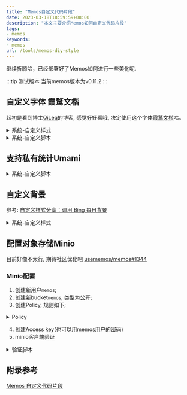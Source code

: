 ```yaml
---
title: "Memos自定义代码片段"
date: 2023-03-18T18:59:59+08:00
description: "本文主要介绍Memos如何自定义代码片段"
tags:
- memos
keywords:
- memos
url: /tools/memos-diy-style
---
```


<!-- truncate -->

继续折腾哈，已经部署好了Memos如何进行一些美化呢.

:::tip 测试版本
当前memos版本为v0.11.2
:::

## 自定义字体 霞鹜文楷

起初是看到博主[QiLeq](https://qileq.com/about/site/#%E8%AE%BE%E7%BD%AE%E5%AD%97%E4%BD%93)的博客, 感觉好好看哦, 决定使用这个字体[霞鹜文楷](https://github.com/lxgw/LxgwWenKai)哈。

<details>
<summary>系统-自定义样式</summary>

```css title="自定义样式"
body{font-family: "LXGW WenKai Screen", sans-serif !important;}
```

</details>

<details>
<summary>系统-自定义脚本</summary>

```js title="自定义脚本"
function changeFont() {
  const link = document.createElement("link");
  link.rel = "stylesheet";
  link.type = "text/css";
  link.href = "https://cdn.staticfile.org/lxgw-wenkai-screen-webfont/1.7.0/lxgwwenkaiscreen.css";
  document.head.append(link);
};
changeFont()
```

</details>

## 支持私有统计Umami

<details>
<summary>系统-自定义脚本</summary>

```js title="自定义脚本"
function loadUmami() {
const script = document.createElement('script');
script.async = true;
script.defer = true;
script.setAttribute("data-website-id","example-website-id");
script.src = "https://umami.example.domain/umami.js";
document.body.append(script);
};
loadUmami()
```

</details>

## 自定义背景

参考: [自定义样式分享：调用 Bing 每日背景](https://github.com/usememos/memos/discussions/976)

<details>
<summary>系统-自定义样式</summary>

```css title="Bing每日背景"
#root>div:nth-child(1) {
    background-image: url('https://bing.immmmm.com/img/bing?region=zh-CN&type=image');
    background-position: center;
    background-size: cover;
    background-attachment: fixed;
}
#root>div>div.justify-center {
    background-color: rgba(244 244 245 / 30%) !important;
}
#root main,
#root header,
#root aside {
    background-color: rgba(244 244 245 / 60%) !important;
}
.dark #root>div>div.justify-center {
    background-color: rgba(39 39 42 / 30%) !important;
}
.dark #root main,
.dark #root header,
.dark #root aside {
    background-color: rgba(39 39 42 / 60%) !important;
}
.dark .memo-content-wrapper>.expand-btn-container>div.absolute {
    background-color: rgba(39 39 42 / 30%) !important;
}
#root main>div:nth-child(1)>div:nth-child(1)>div:nth-child(2) {
    background-color: transparent !important;
}
#root>div:nth-child(1)>div:nth-child(2)>div:nth-child(1) {
    z-index: 20;
}
#root header {
    min-height: 100vh;
}
#root main>div {
    justify-content: space-between;
}
```

</details>

## 配置对象存储Minio

目前好像不太行, 期待社区优化吧 [usememos/memos#1344](https://github.com/usememos/memos/issues/1344)

### Minio配置

1. 创建新用户`memos`;
2. 创建新bucket`memos`, 类型为公开;
3. 创建Policy, 规则如下;

<details>
<summary>Policy</summary>

```json title="memos policy"
{
    "Version": "2012-10-17",
    "Statement": [
        {
            "Effect": "Allow",
            "Action": [
                "s3:*"
            ],
            "Resource": [
                "arn:aws:s3:::memos"
            ]
        }
    ]
}
```

</details>

4. 创建Access key(也可以用memos用户的密码)
5. minio客户端验证

<details>
<summary>验证脚本</summary>

```bash title="验证"
mc alias set memos https://memos.ysicing.local memos zuf+tfteSlswRu7BJ86wekitnifILbZam1KYY3TG   --api "s3v4"
 mc ls memos/
```

</details>

## 附录参考

[Memos 自定义代码片段](https://immmmm.com/memos-diy-style/)

